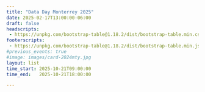 ```yaml
---
title: "Data Day Monterrey 2025"
date: 2025-02-17T13:00:00-06:00
draft: false
headscripts:
 - https://unpkg.com/bootstrap-table@1.18.2/dist/bootstrap-table.min.css
footerscripts:
 - https://unpkg.com/bootstrap-table@1.18.2/dist/bootstrap-table.min.js
#previous_events: true
#image: images/card-2024mty.jpg
layout: list
time_start: 2025-10-21T09:00:00
time_end:   2025-10-21T18:00:00

---
```


